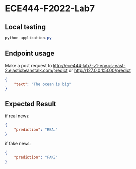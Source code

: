# ECE444-F2022-Lab7

## Local testing

```powershell
python application.py
```

## Endpoint usage

Make a post request to http://ece444-lab7-v1-env.us-east-2.elasticbeanstalk.com/predict or http://127.0.0.1:5000/predict 
```json
{
    "text": "The ocean is big"
}
```

## Expected Result

if real news:
```json
{
    "prediction": "REAL"
}
```

if fake news:
```json
{
    "prediction": "FAKE"
}
```

